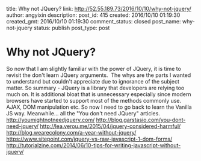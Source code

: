 title: Why not JQuery?
link: http://52.55.189.73/2016/10/10/why-not-jquery/
author: angyixin
description: 
post_id: 415
created: 2016/10/10 01:19:30
created_gmt: 2016/10/10 01:19:30
comment_status: closed
post_name: why-not-jquery
status: publish
post_type: post

# Why not JQuery?

So now that I am slightly familiar with the power of JQuery, it is time to revisit the don't learn JQuery arguments.  The whys are the parts I wanted to understand but couldn't appreciate due to ignorance of the subject matter. So summary - JQuery is a library that developers are relying too much on. It is additional bloat that is unnecessary especially since modern browsers have started to support most of the methods commonly use. AJAX, DOM manipulation etc. So now I need to go back to learn the Vanilla JS way. Meanwhile... all the "You don't need JQuery" articles. <http://youmightnotneedjquery.com/> <http://blog.garstasio.com/you-dont-need-jquery/> http://lea.verou.me/2015/04/jquery-considered-harmful/ <http://blog.wearecolony.com/a-year-without-jquery/> <https://www.sitepoint.com/jquery-vs-raw-javascript-1-dom-forms/> http://tutorialzine.com/2014/06/10-tips-for-writing-javascript-without-jquery/